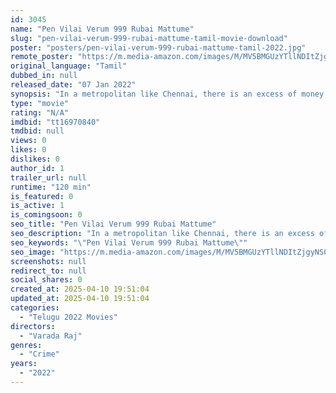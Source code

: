 ```yaml
---
id: 3045
name: "Pen Vilai Verum 999 Rubai Mattume"
slug: "pen-vilai-verum-999-rubai-mattume-tamil-movie-download"
poster: "posters/pen-vilai-verum-999-rubai-mattume-tamil-2022.jpg"
remote_poster: "https://m.media-amazon.com/images/M/MV5BMGUzYTllNDItZjgyNS00Njg2LWI1ZmQtNzIyNzg2M2EwNWMyXkEyXkFqcGdeQXVyNjU2MDAwMTU@._V1_SX300.jpg"
original_language: "Tamil"
dubbed_in: null
released_date: "07 Jan 2022"
synopsis: "In a metropolitan like Chennai, there is an excess of money, greed, love and lust. Dead bodies of teenage girls are being found repeatedly in the city. The quest begins when the medical reports clearly state that all of them have ..."
type: "movie"
rating: "N/A"
imdbid: "tt16970840"
tmdbid: null
views: 0
likes: 0
dislikes: 0
author_id: 1
trailer_url: null
runtime: "120 min"
is_featured: 0
is_active: 1
is_comingsoon: 0
seo_title: "Pen Vilai Verum 999 Rubai Mattume"
seo_description: "In a metropolitan like Chennai, there is an excess of money, greed, love and lust. Dead bodies of teenage girls are being found repeatedly in the city. The quest begins when the medical reports clearly state that all of them have ..."
seo_keywords: "\"Pen Vilai Verum 999 Rubai Mattume\""
seo_image: "https://m.media-amazon.com/images/M/MV5BMGUzYTllNDItZjgyNS00Njg2LWI1ZmQtNzIyNzg2M2EwNWMyXkEyXkFqcGdeQXVyNjU2MDAwMTU@._V1_SX300.jpg"
screenshots: null
redirect_to: null
social_shares: 0
created_at: 2025-04-10 19:51:04
updated_at: 2025-04-10 19:51:04
categories:
  - "Telugu 2022 Movies"
directors:
  - "Varada Raj"
genres:
  - "Crime"
years:
  - "2022"
---
```

